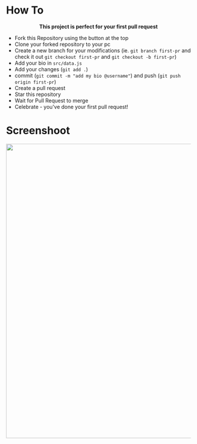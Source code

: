 # How To 
<p align="center"> <b>This project is perfect for your first pull request</b> </p>
          
- Fork this Repository using the button at the top
- Clone your forked repository to your pc
- Create a new branch for your modifications (ie. `git branch first-pr` and check it out `git checkout first-pr` and `git checkout -b first-pr`)
- Add your bio in `src/data.js`
- Add your changes (`git add .`)
- commit (`git commit -m "add my bio @username"`) and push (`git push origin first-pr`)
- Create a pull request
- Star this repository
- Wait for Pull Request to merge
- Celebrate - you've done your first pull request! 

# Screenshoot
<img src="screenshoots/1.png" width="800px" /><br>
